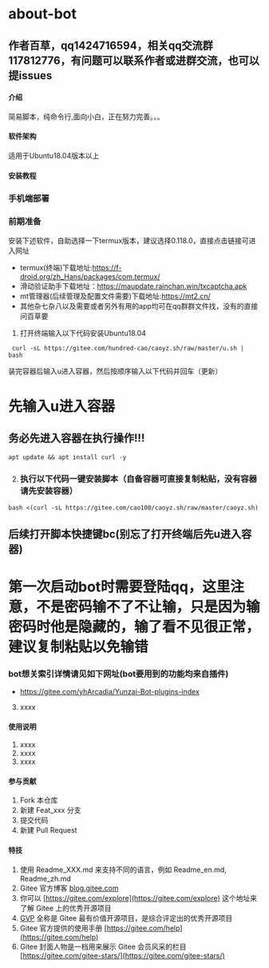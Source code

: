 # about-bot
## 作者百草，qq1424716594，相关qq交流群117812776，有问题可以联系作者或进群交流，也可以提issues

#### 介绍
简易脚本，纯命令行,面向小白，正在努力完善。。。

#### 软件架构
适用于Ubuntu18.04版本以上


#### 安装教程
### 手机端部署
### 前期准备
安装下述软件，自助选择一下termux版本，建议选择0.118.0，直接点击链接可进入网址
- termux(终端)下载地址:https://f-droid.org/zh_Hans/packages/com.termux/
- 滑动验证助手下载地址：https://maupdate.rainchan.win/txcaptcha.apk
- mt管理器(后续管理及配置文件需要)下载地址:https://mt2.cn/
- 其他杂七杂八以及需要或者另外有用的app均可在qq群群文件找，没有的直接问百草要
1.  打开终端输入以下代码安装Ubuntu18.04
```
 curl -sL https://gitee.com/hundred-cao/caoyz.sh/raw/master/u.sh | bash
```
装完容器后输入u进入容器，然后按顺序输入以下代码并回车（更新）
# 先输入u进入容器
## 务必先进入容器在执行操作!!!
```
apt update && apt install curl -y
```
2.  ### 执行以下代码一键安装脚本（自备容器可直接复制粘贴，没有容器请先安装容器）
```
bash <(curl -sL https://gitee.com/cao100/caoyz.sh/raw/master/caoyz.sh)
```
## 后续打开脚本快捷键bc(别忘了打开终端后先u进入容器)
# 第一次启动bot时需要登陆qq，这里注意，不是密码输不了不让输，只是因为输密码时他是隐藏的，输了看不见很正常，建议复制粘贴以免输错
### bot想关索引详情请见如下网址(bot要用到的功能均来自插件)
- https://gitee.com/yhArcadia/Yunzai-Bot-plugins-index
3.  xxxx

#### 使用说明

1.  xxxx
2.  xxxx
3.  xxxx

#### 参与贡献

1.  Fork 本仓库
2.  新建 Feat_xxx 分支
3.  提交代码
4.  新建 Pull Request


#### 特技

1.  使用 Readme\_XXX.md 来支持不同的语言，例如 Readme\_en.md, Readme\_zh.md
2.  Gitee 官方博客 [blog.gitee.com](https://blog.gitee.com)
3.  你可以 [https://gitee.com/explore](https://gitee.com/explore) 这个地址来了解 Gitee 上的优秀开源项目
4.  [GVP](https://gitee.com/gvp) 全称是 Gitee 最有价值开源项目，是综合评定出的优秀开源项目
5.  Gitee 官方提供的使用手册 [https://gitee.com/help](https://gitee.com/help)
6.  Gitee 封面人物是一档用来展示 Gitee 会员风采的栏目 [https://gitee.com/gitee-stars/](https://gitee.com/gitee-stars/)
